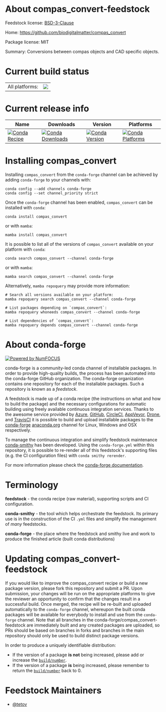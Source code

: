 About compas_convert-feedstock
==============================

Feedstock license: [BSD-3-Clause](https://github.com/conda-forge/compas_convert-feedstock/blob/main/LICENSE.txt)

Home: https://github.com/biodigitalmatter/compas_convert

Package license: MIT

Summary: Conversions between compas objects and CAD specific objects.

Current build status
====================


<table><tr><td>All platforms:</td>
    <td>
      <a href="https://dev.azure.com/conda-forge/feedstock-builds/_build/latest?definitionId=13703&branchName=main">
        <img src="https://dev.azure.com/conda-forge/feedstock-builds/_apis/build/status/compas_convert-feedstock?branchName=main">
      </a>
    </td>
  </tr>
</table>

Current release info
====================

| Name | Downloads | Version | Platforms |
| --- | --- | --- | --- |
| [![Conda Recipe](https://img.shields.io/badge/recipe-compas_convert-green.svg)](https://anaconda.org/conda-forge/compas_convert) | [![Conda Downloads](https://img.shields.io/conda/dn/conda-forge/compas_convert.svg)](https://anaconda.org/conda-forge/compas_convert) | [![Conda Version](https://img.shields.io/conda/vn/conda-forge/compas_convert.svg)](https://anaconda.org/conda-forge/compas_convert) | [![Conda Platforms](https://img.shields.io/conda/pn/conda-forge/compas_convert.svg)](https://anaconda.org/conda-forge/compas_convert) |

Installing compas_convert
=========================

Installing `compas_convert` from the `conda-forge` channel can be achieved by adding `conda-forge` to your channels with:

```
conda config --add channels conda-forge
conda config --set channel_priority strict
```

Once the `conda-forge` channel has been enabled, `compas_convert` can be installed with `conda`:

```
conda install compas_convert
```

or with `mamba`:

```
mamba install compas_convert
```

It is possible to list all of the versions of `compas_convert` available on your platform with `conda`:

```
conda search compas_convert --channel conda-forge
```

or with `mamba`:

```
mamba search compas_convert --channel conda-forge
```

Alternatively, `mamba repoquery` may provide more information:

```
# Search all versions available on your platform:
mamba repoquery search compas_convert --channel conda-forge

# List packages depending on `compas_convert`:
mamba repoquery whoneeds compas_convert --channel conda-forge

# List dependencies of `compas_convert`:
mamba repoquery depends compas_convert --channel conda-forge
```


About conda-forge
=================

[![Powered by
NumFOCUS](https://img.shields.io/badge/powered%20by-NumFOCUS-orange.svg?style=flat&colorA=E1523D&colorB=007D8A)](https://numfocus.org)

conda-forge is a community-led conda channel of installable packages.
In order to provide high-quality builds, the process has been automated into the
conda-forge GitHub organization. The conda-forge organization contains one repository
for each of the installable packages. Such a repository is known as a *feedstock*.

A feedstock is made up of a conda recipe (the instructions on what and how to build
the package) and the necessary configurations for automatic building using freely
available continuous integration services. Thanks to the awesome service provided by
[Azure](https://azure.microsoft.com/en-us/services/devops/), [GitHub](https://github.com/),
[CircleCI](https://circleci.com/), [AppVeyor](https://www.appveyor.com/),
[Drone](https://cloud.drone.io/welcome), and [TravisCI](https://travis-ci.com/)
it is possible to build and upload installable packages to the
[conda-forge](https://anaconda.org/conda-forge) [anaconda.org](https://anaconda.org/)
channel for Linux, Windows and OSX respectively.

To manage the continuous integration and simplify feedstock maintenance
[conda-smithy](https://github.com/conda-forge/conda-smithy) has been developed.
Using the ``conda-forge.yml`` within this repository, it is possible to re-render all of
this feedstock's supporting files (e.g. the CI configuration files) with ``conda smithy rerender``.

For more information please check the [conda-forge documentation](https://conda-forge.org/docs/).

Terminology
===========

**feedstock** - the conda recipe (raw material), supporting scripts and CI configuration.

**conda-smithy** - the tool which helps orchestrate the feedstock.
                   Its primary use is in the construction of the CI ``.yml`` files
                   and simplify the management of *many* feedstocks.

**conda-forge** - the place where the feedstock and smithy live and work to
                  produce the finished article (built conda distributions)


Updating compas_convert-feedstock
=================================

If you would like to improve the compas_convert recipe or build a new
package version, please fork this repository and submit a PR. Upon submission,
your changes will be run on the appropriate platforms to give the reviewer an
opportunity to confirm that the changes result in a successful build. Once
merged, the recipe will be re-built and uploaded automatically to the
`conda-forge` channel, whereupon the built conda packages will be available for
everybody to install and use from the `conda-forge` channel.
Note that all branches in the conda-forge/compas_convert-feedstock are
immediately built and any created packages are uploaded, so PRs should be based
on branches in forks and branches in the main repository should only be used to
build distinct package versions.

In order to produce a uniquely identifiable distribution:
 * If the version of a package **is not** being increased, please add or increase
   the [``build/number``](https://docs.conda.io/projects/conda-build/en/latest/resources/define-metadata.html#build-number-and-string).
 * If the version of a package **is** being increased, please remember to return
   the [``build/number``](https://docs.conda.io/projects/conda-build/en/latest/resources/define-metadata.html#build-number-and-string)
   back to 0.

Feedstock Maintainers
=====================

* [@tetov](https://github.com/tetov/)

